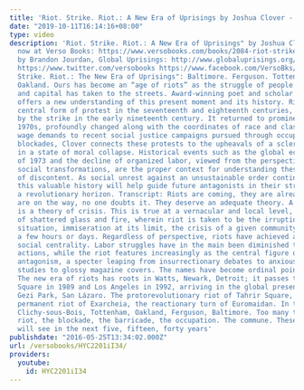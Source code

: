 ```yaml
---
title: 'Riot. Strike. Riot.: A New Era of Uprisings by Joshua Clover - Verso Books'
date: "2019-10-11T16:14:16+08:00"
type: video
description: 'Riot. Strike. Riot.: A New Era of Uprisings" by Joshua Clover is available
  now at Verso Books: https://www.versobooks.com/books/2084-riot-strike-riot Video
  by Brandon Jourdan, Global Uprisings: http://www.globaluprisings.org/ Follow Verso:
  https://www.twitter.com/versobooks https://www.facebook.com/VersoBks/ About "Riot.
  Strike. Riot.: The New Era of Uprisings": Baltimore. Ferguson. Tottenham. Clichy-sous-Bois.
  Oakland. Ours has become an “age of riots” as the struggle of people versus state
  and capital has taken to the streets. Award-winning poet and scholar Joshua Clover
  offers a new understanding of this present moment and its history. Rioting was the
  central form of protest in the seventeenth and eighteenth centuries, and was supplanted
  by the strike in the early nineteenth century. It returned to prominence in the
  1970s, profoundly changed along with the coordinates of race and class. From early
  wage demands to recent social justice campaigns pursued through occupations and
  blockades, Clover connects these protests to the upheavals of a sclerotic economy
  in a state of moral collapse. Historical events such as the global economic crisis
  of 1973 and the decline of organized labor, viewed from the perspective of vast
  social transformations, are the proper context for understanding these eruptions
  of discontent. As social unrest against an unsustainable order continues to grow,
  this valuable history will help guide future antagonists in their struggles toward
  a revolutionary horizon. Transcript: Riots are coming, they are already here, more
  are on the way, no one doubts it. They deserve an adequate theory. A theory of riot
  is a theory of crisis. This is true at a vernacular and local level, in moments
  of shattered glass and fire, wherein riot is taken to be the irruption of a desperate
  situation, immiseration at its limit, the crisis of a given community or city, of
  a few hours or days. Regardless of perspective, riots have achieved an intransigent
  social centrality. Labor struggles have in the main been diminished to ragged defensive
  actions, while the riot features increasingly as the central figure of political
  antagonism, a specter leaping from insurrectionary debates to anxious governmental
  studies to glossy magazine covers. The names have become ordinal points of our time.
  The new era of riots has roots in Watts, Newark, Detroit; it passes through Tiananmen
  Square in 1989 and Los Angeles in 1992, arriving in the global present of São Paulo,
  Gezi Park, San Lázaro. The protorevolutionary riot of Tahrir Square, the nearly
  permanent riot of Exarcheia, the reactionary turn of Euromaidan. In the twilit core:
  Clichy-sous-Bois, Tottenham, Oakland, Ferguson, Baltimore. Too many to count. The
  riot, the blockade, the barricade, the occupation. The commune. These are what we
  will see in the next five, fifteen, forty years'
publishdate: "2016-05-25T13:34:02.000Z"
url: /versobooks/HYC2201iI34/
providers:
  youtube:
    id: HYC2201iI34
---
```

